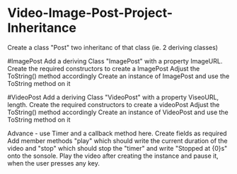 # Video-Image-Post-Project-Inheritance
Create a class "Post" two inheritanc of that class (ie. 2 deriving classes)

#ImagePost
Add a deriving Class "ImagePost" with a property ImageURL.
Create the required constructors to create a ImagePost
Adjust the ToString() method accordingly
Create an instance of ImagePost and use the ToString method on  it

#VideoPost
Add a deriving Class "VideoPost" with a property ViseoURL, length.
Create the required constructors to create a videoPost
Adjust the ToString() method accordingly
Create an instance of VideoPost and use the ToString method on  it

Advance - use Timer and a callback method here.
Create fields as required
Add member methods "play" which should write the current duration of the video and "stop" which should stop the "timer" and write "Stopped at {0}s" onto the sonsole.
Play the video after creating the instance and pause it, when the user presses any key.
